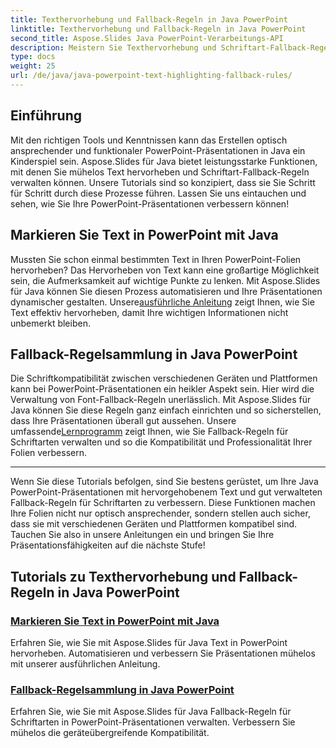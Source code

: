 ```yaml
---
title: Texthervorhebung und Fallback-Regeln in Java PowerPoint
linktitle: Texthervorhebung und Fallback-Regeln in Java PowerPoint
second_title: Aspose.Slides Java PowerPoint-Verarbeitungs-API
description: Meistern Sie Texthervorhebung und Schriftart-Fallback-Regeln in Java PowerPoint mit Aspose.Slides. Folgen Sie unseren Tutorials, um Ihre Präsentationen nahtlos zu verbessern und zu automatisieren.
type: docs
weight: 25
url: /de/java/java-powerpoint-text-highlighting-fallback-rules/
---
```


## Einführung

Mit den richtigen Tools und Kenntnissen kann das Erstellen optisch ansprechender und funktionaler PowerPoint-Präsentationen in Java ein Kinderspiel sein. Aspose.Slides für Java bietet leistungsstarke Funktionen, mit denen Sie mühelos Text hervorheben und Schriftart-Fallback-Regeln verwalten können. Unsere Tutorials sind so konzipiert, dass sie Sie Schritt für Schritt durch diese Prozesse führen. Lassen Sie uns eintauchen und sehen, wie Sie Ihre PowerPoint-Präsentationen verbessern können!

## Markieren Sie Text in PowerPoint mit Java
Mussten Sie schon einmal bestimmten Text in Ihren PowerPoint-Folien hervorheben? Das Hervorheben von Text kann eine großartige Möglichkeit sein, die Aufmerksamkeit auf wichtige Punkte zu lenken. Mit Aspose.Slides für Java können Sie diesen Prozess automatisieren und Ihre Präsentationen dynamischer gestalten. Unsere[ausführliche Anleitung](./highlight-text-powerpoint-java/) zeigt Ihnen, wie Sie Text effektiv hervorheben, damit Ihre wichtigen Informationen nicht unbemerkt bleiben.

## Fallback-Regelsammlung in Java PowerPoint
 Die Schriftkompatibilität zwischen verschiedenen Geräten und Plattformen kann bei PowerPoint-Präsentationen ein heikler Aspekt sein. Hier wird die Verwaltung von Font-Fallback-Regeln unerlässlich. Mit Aspose.Slides für Java können Sie diese Regeln ganz einfach einrichten und so sicherstellen, dass Ihre Präsentationen überall gut aussehen. Unsere umfassende[Lernprogramm](./fallback-rules-collection-java-powerpoint/) zeigt Ihnen, wie Sie Fallback-Regeln für Schriftarten verwalten und so die Kompatibilität und Professionalität Ihrer Folien verbessern.

---

Wenn Sie diese Tutorials befolgen, sind Sie bestens gerüstet, um Ihre Java PowerPoint-Präsentationen mit hervorgehobenem Text und gut verwalteten Fallback-Regeln für Schriftarten zu verbessern. Diese Funktionen machen Ihre Folien nicht nur optisch ansprechender, sondern stellen auch sicher, dass sie mit verschiedenen Geräten und Plattformen kompatibel sind. Tauchen Sie also in unsere Anleitungen ein und bringen Sie Ihre Präsentationsfähigkeiten auf die nächste Stufe!
## Tutorials zu Texthervorhebung und Fallback-Regeln in Java PowerPoint
### [Markieren Sie Text in PowerPoint mit Java](./highlight-text-powerpoint-java/)
Erfahren Sie, wie Sie mit Aspose.Slides für Java Text in PowerPoint hervorheben. Automatisieren und verbessern Sie Präsentationen mühelos mit unserer ausführlichen Anleitung.
### [Fallback-Regelsammlung in Java PowerPoint](./fallback-rules-collection-java-powerpoint/)
Erfahren Sie, wie Sie mit Aspose.Slides für Java Fallback-Regeln für Schriftarten in PowerPoint-Präsentationen verwalten. Verbessern Sie mühelos die geräteübergreifende Kompatibilität.